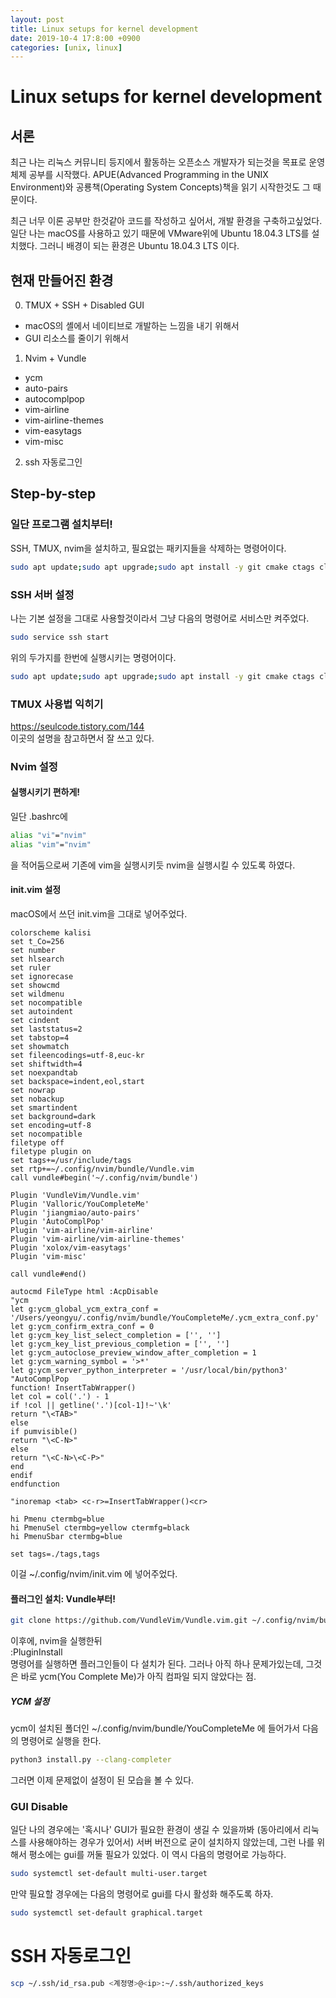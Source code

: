 ```yaml
---
layout: post
title: Linux setups for kernel development
date: 2019-10-4 17:8:00 +0900
categories: [unix, linux]
---
```


# Linux setups for kernel development

## 서론
최근 나는 리눅스 커뮤니티 등지에서 활동하는 오픈소스 개발자가 되는것을 목표로 운영체제 공부를 시작했다. APUE(Advanced Programming in the UNIX Environment)와 공룡책(Operating System Concepts)책을 읽기 시작한것도 그 때문이다.

최근 너무 이론 공부만 한것같아 코드를 작성하고 싶어서, 개발 환경을 구축하고싶었다.  
일단 나는 macOS를 사용하고 있기 때문에 VMware위에 Ubuntu 18.04.3 LTS를 설치했다. 그러니 배경이 되는 환경은 Ubuntu 18.04.3 LTS 이다.

## 현재 만들어진 환경
0. TMUX + SSH + Disabled GUI
- macOS의 셸에서 네이티브로 개발하는 느낌을 내기 위해서
- GUI 리소스를 줄이기 위해서
1. Nvim + Vundle
- ycm
- auto-pairs
- autocomplpop
- vim-airline
- vim-airline-themes
- vim-easytags
- vim-misc
2. ssh 자동로그인

## Step-by-step
### 일단 프로그램 설치부터!
SSH, TMUX, nvim을 설치하고, 필요없는 패키지들을 삭제하는 명령어이다.
```bash
sudo apt update;sudo apt upgrade;sudo apt install -y git cmake ctags clang openssh-server tmux neovim python3-neovim python3-dev mutt sendmail libncurses5-dev gcc make git exuberant-ctags libssl-dev bison flex libelf-dev bc codespell python3-pip;sudo apt remove -y --purge firefox libreoffice*; sudo apt clean -y;sudo apt autoremove -y;
```

### SSH 서버 설정
나는 기본 설정을 그대로 사용할것이라서 그냥 다음의 명령어로 서비스만 켜주었다.
```bash
sudo service ssh start
```

위의 두가지를 한번에 실행시키는 명령어이다.

```bash
sudo apt update;sudo apt upgrade;sudo apt install -y git cmake ctags clang openssh-server tmux neovim python3-neovim python3-dev mutt sendmail libncurses5-dev gcc make git exuberant-ctags libssl-dev bison flex libelf-dev bc codespell python3-pip;sudo apt remove -y --purge firefox libreoffice*; sudo apt clean -y;sudo apt autoremove -y;sudo service ssh start;
```

### TMUX 사용법 익히기
https://seulcode.tistory.com/144  
이곳의 설명을 참고하면서 잘 쓰고 있다.

### Nvim 설정
#### 실행시키기 편하게!
일단 .bashrc에
```bash
alias "vi"="nvim"
alias "vim"="nvim"
```
을 적어둠으로써 기존에 vim을 실행시키듯 nvim을 실행시킬 수 있도록 하였다.

#### init.vim 설정
macOS에서 쓰던 init.vim을 그대로 넣어주었다.
```
colorscheme kalisi
set t_Co=256
set number
set hlsearch
set ruler
set ignorecase
set showcmd
set wildmenu
set nocompatible
set autoindent
set cindent
set laststatus=2
set tabstop=4
set showmatch
set fileencodings=utf-8,euc-kr
set shiftwidth=4
set noexpandtab
set backspace=indent,eol,start
set nowrap
set nobackup
set smartindent
set background=dark
set encoding=utf-8
set nocompatible
filetype off
filetype plugin on
set tags+=/usr/include/tags
set rtp+=~/.config/nvim/bundle/Vundle.vim
call vundle#begin('~/.config/nvim/bundle')
 
Plugin 'VundleVim/Vundle.vim'
Plugin 'Valloric/YouCompleteMe'
Plugin 'jiangmiao/auto-pairs'
Plugin 'AutoComplPop'
Plugin 'vim-airline/vim-airline'
Plugin 'vim-airline/vim-airline-themes'
Plugin 'xolox/vim-easytags'
Plugin 'vim-misc'

call vundle#end()

autocmd FileType html :AcpDisable
"ycm
let g:ycm_global_ycm_extra_conf = '/Users/yeongyu/.config/nvim/bundle/YouCompleteMe/.ycm_extra_conf.py'
let g:ycm_confirm_extra_conf = 0
let g:ycm_key_list_select_completion = ['', '']
let g:ycm_key_list_previous_completion = ['', '']
let g:ycm_autoclose_preview_window_after_completion = 1
let g:ycm_warning_symbol = '>*'
let g:ycm_server_python_interpreter = '/usr/local/bin/python3'
"AutoComplPop
function! InsertTabWrapper()
let col = col('.') - 1
if !col || getline('.')[col-1]!~'\k'
return "\<TAB>"
else
if pumvisible()
return "\<C-N>"
else
return "\<C-N>\<C-P>"
end
endif
endfunction

"inoremap <tab> <c-r>=InsertTabWrapper()<cr>

hi Pmenu ctermbg=blue
hi PmenuSel ctermbg=yellow ctermfg=black
hi PmenuSbar ctermbg=blue

set tags=./tags,tags
```
이걸 ~/.config/nvim/init.vim 에 넣어주었다.

#### 플러그인 설치: Vundle부터!
```bash
git clone https://github.com/VundleVim/Vundle.vim.git ~/.config/nvim/bundle/Vundle.vim
```
이후에, nvim을 실행한뒤  
:PluginInstall  
명령어를 실행하면 플러그인들이 다 설치가 된다. 그러나 아직 하나 문제가있는데, 그것은 바로 ycm(You Complete Me)가 아직 컴파일 되지 않았다는 점.

##### YCM 설정
ycm이 설치된 폴더인 ~/.config/nvim/bundle/YouCompleteMe 에 들어가서 다음의 명령어로 실행을 한다.
```bash
python3 install.py --clang-completer
```
그러면 이제 문제없이 설정이 된 모습을 볼 수 있다.

### GUI Disable
일단 나의 경우에는 '혹시나' GUI가 필요한 환경이 생길 수 있을까봐 (동아리에서 리눅스를 사용해야하는 경우가 있어서) 서버 버전으로 굳이 설치하지 않았는데, 그런 나를 위해서 평소에는 gui를 꺼둘 필요가 있었다. 이 역시 다음의 명령어로 가능하다.
```bash
sudo systemctl set-default multi-user.target
```

만약 필요할 경우에는 다음의 명령어로 gui를 다시 활성화 해주도록 하자.
```bash
sudo systemctl set-default graphical.target
```

# SSH 자동로그인
```bash
scp ~/.ssh/id_rsa.pub <계정명>@<ip>:~/.ssh/authorized_keys
```